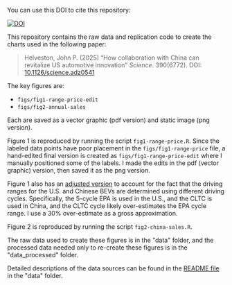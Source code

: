 
You can use this DOI to cite this repository:

[![DOI](https://zenodo.org/badge/DOI/10.5281/zenodo.16878932.svg)](https://doi.org/10.5281/zenodo.16878932)

This repository contains the raw data and replication code to create the charts used in the following paper:

> Helveston, John P. (2025) “How collaboration with China can revitalize US automotive innovation” _Science_. 390(6772). DOI: [10.1126/science.adz0541](https://doi.org/10.1126/science.adz0541)

The key figures are:

- `figs/fig1-range-price-edit`
- `figs/fig2-annual-sales`

Each are saved as a vector graphic (pdf version) and static image (png version).

Figure 1 is reproduced by running the script `fig1-range-price.R`. Since the labeled data points have poor placement in the `figs/fig1-range-price` file, a hand-edited final version is created as `figs/fig1-range-price-edit` where I manually positioned some of the labels. I made the edits in the pdf (vector graphic) version, then saved it as the png version.

Figure 1 also has an [adjusted version](https://github.com/jhelvy/us-china-pev-policy-2025/blob/main/figs/fig1-range-price-adjusted.png) to account for the fact that the driving ranges for the U.S. and Chinese BEVs are determined using different driving cycles. Specifically, the 5-cycle EPA is used in the U.S., and the CLTC is used in China, and the CLTC cycle likely over-estimates the EPA cycle range. I use a 30% over-estimate as a gross approximation.

Figure 2 is reproduced by running the script `fig2-china-sales.R`.

The raw data used to create these figures is in the "data" folder, and the processed data needed only to re-create these figures is in the "data_processed" folder.

Detailed descriptions of the data sources can be found in the [README file](https://github.com/jhelvy/us-china-pev-policy-2025/blob/main/data/README.md) in the "data" folder.